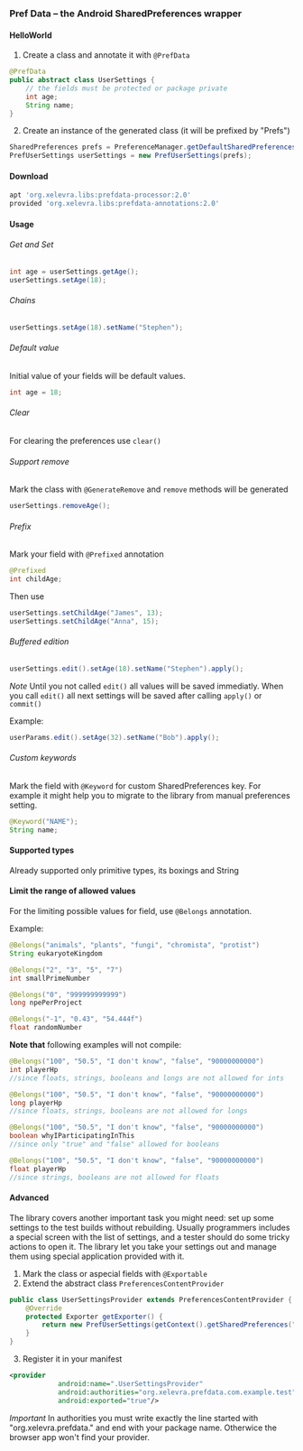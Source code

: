 ### Pref Data – the Android SharedPreferences wrapper

#### HelloWorld
 1. Create a class and annotate it with ```@PrefData```
```java
@PrefData
public abstract class UserSettings {
    // the fields must be protected or package private
    int age;
    String name;
}
```
 2. Create an instance of the generated class (it will be prefixed by "Prefs")

```java
SharedPreferences prefs = PreferenceManager.getDefaultSharedPreferences(getApplicationContext());
PrefUserSettings userSettings = new PrefUserSettings(prefs);
```
#### Download
```groovy
apt 'org.xelevra.libs:prefdata-processor:2.0'
provided 'org.xelevra.libs:prefdata-annotations:2.0'
```

#### Usage
###### Get and Set
```java
int age = userSettings.getAge();
userSettings.setAge(18);
```
###### Chains
```java
userSettings.setAge(18).setName("Stephen");
```
###### Default value
Initial value of your fields will be default values.
```java
int age = 18;
```
###### Clear
For clearing the preferences use ```clear()```
###### Support remove
Mark the class with ```@GenerateRemove``` and ```remove``` methods will be generated
```java
userSettings.removeAge();
```
###### Prefix
Mark your field with ```@Prefixed``` annotation
```java
@Prefixed
int childAge;
```
Then use
```java
userSettings.setChildAge("James", 13);
userSettings.setChildAge("Anna", 15);
```
###### Buffered edition
```java
userSettings.edit().setAge(18).setName("Stephen").apply();
```
*Note*
Until you not called ```edit()``` all values will be saved immediatly.
When you call ```edit()``` all next settings will be saved after calling ```apply()``` or ```commit()```

Example:
```java
userParams.edit().setAge(32).setName("Bob").apply();
```
###### Custom keywords
Mark the field with ```@Keyword``` for custom SharedPreferences key. For example it might help you to migrate to the library from manual preferences setting.
```java
@Keyword("NAME");
String name;
````
#### Supported types
Already supported only primitive types, its boxings and String

#### Limit the range of allowed values

For the limiting possible values for field, use `@Belongs` annotation.

Example:
```java
@Belongs("animals", "plants", "fungi", "chromista", "protist")
String eukaryoteKingdom

@Belongs("2", "3", "5", "7")
int smallPrimeNumber

@Belongs("0", "999999999999")
long npePerProject

@Belongs("-1", "0.43", "54.444f")
float randomNumber
```

**Note that** following examples will not compile:
```java
@Belongs("100", "50.5", "I don't know", "false", "90000000000")
int playerHp
//since floats, strings, booleans and longs are not allowed for ints

@Belongs("100", "50.5", "I don't know", "false", "90000000000")
long playerHp
//since floats, strings, booleans are not allowed for longs

@Belongs("100", "50.5", "I don't know", "false", "90000000000")
boolean whyIParticipatingInThis
//since only "true" and "false" allowed for booleans

@Belongs("100", "50.5", "I don't know", "false", "90000000000")
float playerHp
//since strings, booleans are not allowed for floats
```

#### Advanced
The library covers another important task you might need: set up some settings to the test builds without rebuilding. Usually programmers includes a special screen with the list of settings, and a tester should do some tricky actions to open it. The library let you take your settings out and manage them using special application provided with it.

1) Mark the class or aspecial fields with ```@Exportable```
2) Extend the abstract class ```PreferencesContentProvider```
```java
public class UserSettingsProvider extends PreferencesContentProvider {
    @Override
    protected Exporter getExporter() {
        return new PrefUserSettings(getContext().getSharedPreferences("main", Context.MODE_PRIVATE));
    }
}
```
3) Register it in your manifest
```xml
<provider
            android:name=".UserSettingsProvider"
            android:authorities="org.xelevra.prefdata.com.example.test"
            android:exported="true"/>
```
*Important*
In authorities you must write exactly the line started with "org.xelevra.prefdata." and end with your package name. Otherwice the browser app won't find your provider.